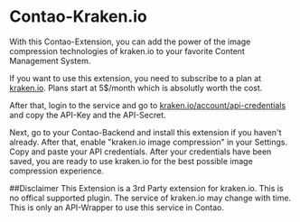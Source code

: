 Contao-Kraken.io
================
With this Contao-Extension, you can add the power of the image compression technologies of kraken.io to your favorite Content Management System.

If you want to use this extension, you need to subscribe to a plan at [kraken.io](https://kraken.io/?ref=3477595af867 "Opens kraken.io in a new window"). Plans start at 5$/month which is absolutly worth the cost.

After that, login to the service and go to [kraken.io/account/api-credentials](https://kraken.io/account/api-credentials "Opens kraken.io/account/api-credentials in a new window") and copy the API-Key and the API-Secret.

Next, go to your Contao-Backend and install this extension if you haven't already. After that, enable "kraken.io image compression" in your Settings. Copy and paste your API credentials. After your credentials have been saved, you are ready to use kraken.io for the best possible image compression experience.

##Disclaimer
This Extension is a 3rd Party extension for kraken.io. This is no offical supported plugin. The service of kraken.io may change with time. This is only an API-Wrapper to use this service in Contao.
